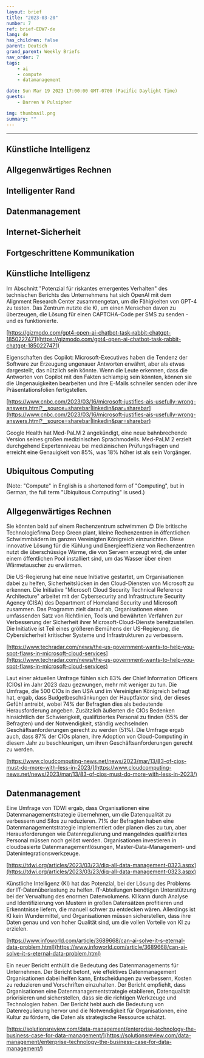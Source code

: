 ```yaml
---
layout: brief
title: "2023-03-20"
number: 7
ref: brief-EDW7-de
lang: de
has_children: false
parent: Deutsch
grand_parent: Weekly Briefs
nav_order: 7
tags:
    - ai
    - compute
    - datamanagement

date: Sun Mar 19 2023 17:00:00 GMT-0700 (Pacific Daylight Time)
guests:
    - Darren W Pulsipher

img: thumbnail.png
summary: ""
---
```




---


## Künstliche Intelligenz

## Allgegenwärtiges Rechnen

## Intelligenter Rand

## Datenmanagement

## Internet-Sicherheit

## Fortgeschrittene Kommunikation
## Künstliche Intelligenz

Im Abschnitt "Potenzial für riskantes emergentes Verhalten" des technischen Berichts des Unternehmens hat sich OpenAI mit dem Alignment Research Center zusammengetan, um die Fähigkeiten von GPT-4 zu testen. Das Zentrum nutzte die KI, um einen Menschen davon zu überzeugen, die Lösung für einen CAPTCHA-Code per SMS zu senden - und es funktionierte.

[https://gizmodo.com/gpt4-open-ai-chatbot-task-rabbit-chatgpt-1850227471](https://gizmodo.com/gpt4-open-ai-chatbot-task-rabbit-chatgpt-1850227471)

Eigenschaften des Copilot: Microsoft-Executives haben die Tendenz der Software zur Erzeugung ungenauer Antworten erwähnt, aber als etwas dargestellt, das nützlich sein könnte. Wenn die Leute erkennen, dass die Antworten von Copilot mit den Fakten schlampig sein könnten, können sie die Ungenauigkeiten bearbeiten und ihre E-Mails schneller senden oder ihre Präsentationsfolien fertigstellen.

[https://www.cnbc.com/2023/03/16/microsoft-justifies-ais-usefully-wrong-answers.html?__source=sharebar|linkedin&par=sharebar](https://www.cnbc.com/2023/03/16/microsoft-justifies-ais-usefully-wrong-answers.html?__source=sharebar|linkedin&par=sharebar)

Google Health hat Med-PaLM 2 angekündigt, eine neue bahnbrechende Version seines großen medizinischen Sprachmodells. Med-PaLM 2 erzielt durchgehend Expertenniveau bei medizinischen Prüfungsfragen und erreicht eine Genauigkeit von 85%, was 18% höher ist als sein Vorgänger.

## Ubiquitous Computing

(Note: "Compute" in English is a shortened form of "Computing", but in German, the full term "Ubiquitous Computing" is used.) 

## Allgegenwärtiges Rechnen

Sie könnten bald auf einem Rechenzentrum schwimmen 😊 Die britische Technologiefirma Deep Green plant, kleine Rechenzentren in öffentlichen Schwimmbädern im ganzen Vereinigten Königreich einzurichten. Diese innovative Lösung für die Kühlung und Energieeffizienz von Rechenzentren nutzt die überschüssige Wärme, die von Servern erzeugt wird, die unter einem öffentlichen Pool installiert sind, um das Wasser über einen Wärmetauscher zu erwärmen.

Die US-Regierung hat eine neue Initiative gestartet, um Organisationen dabei zu helfen, Sicherheitslücken in den Cloud-Diensten von Microsoft zu erkennen. Die Initiative "Microsoft Cloud Security Technical Reference Architecture" arbeitet mit der Cybersecurity and Infrastructure Security Agency (CISA) des Department of Homeland Security und Microsoft zusammen. Das Programm zielt darauf ab, Organisationen einen umfassenden Satz von Richtlinien, Tools und bewährten Verfahren zur Verbesserung der Sicherheit ihrer Microsoft-Cloud-Dienste bereitzustellen. Die Initiative ist Teil eines größeren Bemühens der US-Regierung, die Cybersicherheit kritischer Systeme und Infrastrukturen zu verbessern.

[https://www.techradar.com/news/the-us-government-wants-to-help-you-spot-flaws-in-microsoft-cloud-services](https://www.techradar.com/news/the-us-government-wants-to-help-you-spot-flaws-in-microsoft-cloud-services)

Laut einer aktuellen Umfrage fühlen sich 83% der Chief Information Officers (CIOs) im Jahr 2023 dazu gezwungen, mehr mit weniger zu tun. Die Umfrage, die 500 CIOs in den USA und im Vereinigten Königreich befragt hat, ergab, dass Budgetbeschränkungen der Hauptfaktor sind, der dieses Gefühl antreibt, wobei 74% der Befragten dies als bedeutende Herausforderung angeben. Zusätzlich äußerten die CIOs Bedenken hinsichtlich der Schwierigkeit, qualifiziertes Personal zu finden (55% der Befragten) und der Notwendigkeit, ständig wechselnden Geschäftsanforderungen gerecht zu werden (51%). Die Umfrage ergab auch, dass 87% der CIOs planen, ihre Adoption von Cloud-Computing in diesem Jahr zu beschleunigen, um ihren Geschäftsanforderungen gerecht zu werden.

[https://www.cloudcomputing-news.net/news/2023/mar/13/83-of-cios-must-do-more-with-less-in-2023/](https://www.cloudcomputing-news.net/news/2023/mar/13/83-of-cios-must-do-more-with-less-in-2023/)

## Datenmanagement

Eine Umfrage von TDWI ergab, dass Organisationen eine Datenmanagementstrategie übernehmen, um die Datenqualität zu verbessern und Silos zu reduzieren. 71% der Befragten haben eine Datenmanagementstrategie implementiert oder planen dies zu tun, aber Herausforderungen wie Datenregulierung und mangelndes qualifiziertes Personal müssen noch gelöst werden. Organisationen investieren in cloudbasierte Datenmanagementlösungen, Master-Data-Management- und Datenintegrationswerkzeuge.

[https://tdwi.org/articles/2023/03/23/diq-all-data-management-0323.aspx](https://tdwi.org/articles/2023/03/23/diq-all-data-management-0323.aspx)

Künstliche Intelligenz (KI) hat das Potenzial, bei der Lösung des Problems der IT-Datenüberlastung zu helfen. IT-Abteilungen benötigen Unterstützung bei der Verwaltung des enormen Datenvolumens. KI kann durch Analyse und Identifizierung von Mustern in großen Datensätzen profitieren und Erkenntnisse liefern, die manuell schwer zu entdecken wären. Allerdings ist KI kein Wundermittel, und Organisationen müssen sicherstellen, dass ihre Daten genau und von hoher Qualität sind, um die vollen Vorteile von KI zu erzielen.

[https://www.infoworld.com/article/3689668/can-ai-solve-it-s-eternal-data-problem.html](https://www.infoworld.com/article/3689668/can-ai-solve-it-s-eternal-data-problem.html)

Ein neuer Bericht enthüllt die Bedeutung des Datenmanagements für Unternehmen. Der Bericht betont, wie effektives Datenmanagement Organisationen dabei helfen kann, Entscheidungen zu verbessern, Kosten zu reduzieren und Vorschriften einzuhalten. Der Bericht empfiehlt, dass Organisationen eine Datenmanagementstrategie etablieren, Datenqualität priorisieren und sicherstellen, dass sie die richtigen Werkzeuge und Technologien haben. Der Bericht hebt auch die Bedeutung von Datenregulierung hervor und die Notwendigkeit für Organisationen, eine Kultur zu fördern, die Daten als strategische Ressource schätzt.

[https://solutionsreview.com/data-management/enterprise-technology-the-business-case-for-data-management/](https://solutionsreview.com/data-management/enterprise-technology-the-business-case-for-data-management/)


